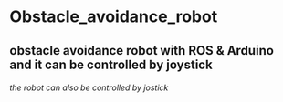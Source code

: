 # Obstacle_avoidance_robot
## obstacle avoidance robot with ROS &amp; Arduino and it can be controlled by joystick
###### the robot can also be controlled by jostick











